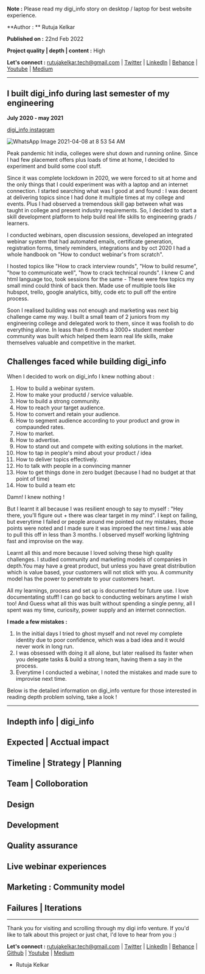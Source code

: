 **Note :** Please read my digi_info story on desktop / laptop for best website experience.

**Author : ** Rutuja Kelkar

**Published on :** 22nd Feb 2022

**Project quality | depth | content :** High 

**Let's connect :** rutujakelkar.tech@gmail.com | [Twitter](https://twitter.com/therutujakelkar) | [Linkedln](https://www.linkedin.com/in/rutuja-kelkar/) | [Behance](https://www.linkedin.com/in/rutuja-kelkar/) | [Youtube](https://www.youtube.com/channel/UCiqB7um9VmhUrFlUv-6X4LQ) | [Medium](https://medium.com/@Rutuja.Kelkar)

**********************************************************************************************************************************************************************************

## I built digi_info during last semester of my engineering  
**July 2020 - may 2021**

[digi_info instagram](https://www.instagram.com/digi__info/)

![WhatsApp Image 2021-04-08 at 8 53 54 AM](https://user-images.githubusercontent.com/66067675/155349489-45f33127-11e0-4573-960a-41503e2460ca.jpeg)


Peak pandemic hit india, colleges were shut down and running online. Since I had few placement offers plus loads of time at home, I decided to experiment and build some cool stuff.
  
  Since it was complete lockdown in 2020, we were forced to sit at home and the only things that I could experiment was with a laptop and an internet connection. I started searching what was I good at and found : I was decent at delivering topics since I had done it multiple times at my college and events. Plus I had observed a tremendous skill gap between what was taught in college and present industry requirements. So, I decided to start a skill development platform to help build real life skills to engineering grads / learners. 
  
  I conducted webinars, open discussion sessions, developed an integrated webinar system that had automated emails, certificate generation, registration forms, timely reminders, integrations and by oct 2020 I had a whole handbook on "How to conduct webinar's from scratch".
  
  I hosted topics like "How to crack interview rounds", "How to build resume", "how to communicate well", "how to crack technical rounds". I knew C and html language too, took sessions for the same - These were few topics my small mind could think of back then. Made use of multiple tools like hubspot, trello, google analytics, bitly, code etc to pull off the entire process.
   
   Soon I realised building was not enough and marketing was next big challenge came my way. I built a small team of 2 juniors from my engineering college and delegated work to them, since it was foolish to do everything alone. In leass than 6 months a 3000+ student member community was built which helped them learn real life skills, make themselves valuable and competitive in the market.
  
## Challenges faced while building digi_info
  
 When I decided to work on digi_info I knew nothing about : 
 
  1.  How to build a webinar system.
  2.  How to make your productd / service valuable.
  3.  How to build a strong community.
  4.  How to reach your target audience.
  5.  How to convert and retain your audience.
  6.  How to segment audience according to your product and grow in compaunded rates.
  7.  How to market.
  8.  How to advertise.
  9.  How to stand out and compete with exiting solutions in the market.
  10.  How to tap in people's mind about your product / idea
  11. How to deliver topics effectively.
  12. Ho to talk with people in a convincing manner
  13. How to get things done in zero budget (because I had no budget at that point of time)
  14. How to build a team etc 

Damn! I knew nothing !
   
   But I learnt it all because I was resilient enough to say to myself : "Hey there, you'll figure out + there was clear target in my mind". I kept on failing, but everytime I failed or people around me pointed out my mistakes, those points were noted and I made sure it was improed the next time.I was able to pull this off in less than 3 months. I observed myself working lightning fast and improvise on the way. 

Learnt all this and more because I loved solving these high quality challenges. I studied community and marketing models of companies in depth.You may have a great product, but unless you have great distribution which is value based, your customers will not stick with you. A community model has the power to penetrate to your customers heart.

All my learnings, process and set up is documented for future use. I love documentating stuff! I can go back to conducting webinars anytime I wish too! And Guess what all this was built without spending a single penny, all I spent was my time, curiosity, power supply and an internet connection.

 **I made a few mistakes :**
  1. In the initial days I tried to ghost myself and not revel my complete identity due to poor confidence, which was a bad idea and it would never work in long run.
  2. I was obsessed with doing it all alone, but later realised its faster when you delegate tasks & build a strong team, having them a say in the process.
  3. Everytime I conducted a webinar, I noted the mistakes and made sure to improvise next time.

Below is the detailed information on digi_info venture for those interested in reading depth problem solving, take a look !

**************************************************************************************************************************************************************************

## Indepth info | digi_info

## Expected | Acctual impact

## Timeline | Strategy | Planning 

## Team | Colloboration 

## Design

## Development 

## Quality assurance

## Live webinar experiences

## Marketing : Community model

## Failures | Iterations


**************************************************************************************************************************************************************************
Thank you for visiting and scrolling through my digi info venture. If you'd like to talk about this project or just chat, I'd love to hear from you :)


**Let's connect :** rutujakelkar.tech@gmail.com | [Twitter](https://twitter.com/therutujakelkar) | [Linkedln](https://www.linkedin.com/in/rutuja-kelkar/) | [Behance](https://www.linkedin.com/in/rutuja-kelkar/) | [Github](https://github.com/Rutuja-Kelkar)
| [Youtube](https://www.youtube.com/channel/UCiqB7um9VmhUrFlUv-6X4LQ) | [Medium](https://medium.com/@Rutuja.Kelkar)

- Rutuja Kelkar





